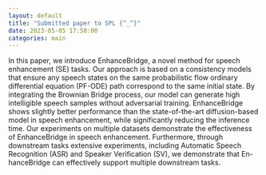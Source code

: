 ```yaml
---
layout: default
title: "Submitted paper to SPL {^_^}"
date: 2023-05-05 17:50:00
categories: main
---
```


In this paper, we introduce EnhanceBridge, a novel method for speech enhancement (SE) tasks. Our approach is based on a consistency models that ensure any speech states on the same probabilistic flow ordinary differential equation (PF-ODE) path correspond to the same initial state. By integrating the Brownian Bridge process, our model can generate high intelligible speech samples without adversarial training. EnhanceBridge shows slightly better performance than the state-of-the-art diffusion-based model in speech enhancement, while significantly reducing the inference time. Our experiments on multiple datasets demonstrate the effectiveness of EnhanceBridge in speech enhancement. Furthermore, through downstream tasks extensive experiments, including Automatic Speech Recognition (ASR) and Speaker Verification (SV), we demonstrate that En- hanceBridge can effectively support multiple downstream tasks.